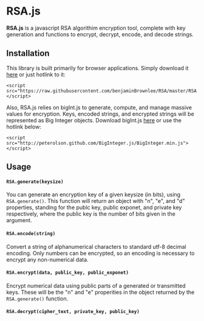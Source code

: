 # RSA.js
**RSA.js** is a javascript RSA algorithim encryption tool, complete with key generation and functions to encrypt, decrypt, encode, and decode strings.
## Installation
This library is built primarily for browser applications. Simply download it [here](https://raw.githubusercontent.com/benjaminBrownlee/RSA/master/RSA.min.js) or just hotlink to it:
      
	<script src="https://raw.githubusercontent.com/benjaminBrownlee/RSA/master/RSA.min.js"></script>
      
Also, RSA.js relies on bigInt.js to generate, compute, and manage massive values for encryption. Keys, encoded strings, and encrypted strings will be represented as Big Integer objects.  Download bigInt.js [here](http://peterolson.github.com/BigInteger.js/BigInteger.min.js) or use the hotlink below:

	<script src="http://peterolson.github.com/BigInteger.js/BigInteger.min.js"></script>
## Usage
#### `RSA.generate(keysize)`
You can generate an encryption key of a given keysize (in bits), using `RSA.generate()`. This function will return an object with "n", "e", and "d" properties, standing for the publc key, public exponet, and private key respectively, where the public key is the number of bits given in the argument.

#### `RSA.encode(string)`
Convert a string of alphanumerical characters to standard utf-8 decimal encoding.  Only numbers can be encrypted, so an encoding is necessary to encrypt any non-numerical data.

#### `RSA.encrypt(data, public_key, public_exponet)`
Encrypt numerical data using public parts of a generated or transmitted keys.  These will be the "n" and "e" properities in the object returned by the `RSA.generate()` function.

#### `RSA.decrypt(cipher_text, private_key, public_key)`

